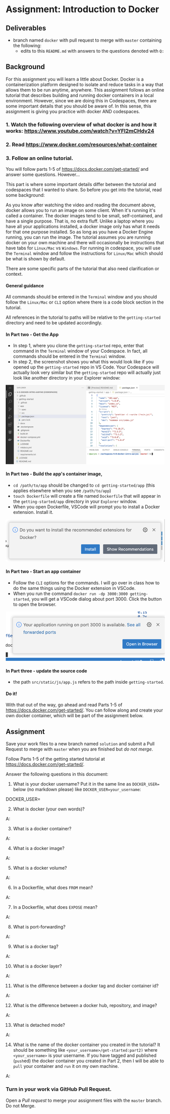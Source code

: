 # Assignment: Introduction to Docker

## Deliverables
- branch named `docker` with pull request to merge with `master` containing the following:
  - edits to this `README.md` with answers to the questions denoted with `Q:`

## Background

For this assignment you will learn a little about Docker. Docker is a containerization platform designed to isolate and reduce tasks in a way that allows them to be run anytime, anywhere. This assignment follows an online tutorial that describes building and running docker containers in a local environment. However, since we are doing this in Codespaces, there are some important details that you should be aware of. In this sense, this assignment is giving you practice with docker AND codespaces.

### 1. Watch the following overview of what docker is and how it works: https://www.youtube.com/watch?v=YFl2mCHdv24

### 2. Read https://www.docker.com/resources/what-container

### 3. Follow an online tutorial. 
You will follow parts 1-5 of https://docs.docker.com/get-started/ and answer some questions. However...

This part is where some important details differ between the tutorial and codespaces that I wanted to share. So before you get into the tutorial, read some background:

As you know after watching the video and reading the document above, docker allows you to run an image on some client. When it's running it's called a container. The docker images tend to be small, self-contained, and have a single purpose. That is, no extra fluff. Unlike a laptop where you have all your applications installed, a docker image only has what it needs for that one purpose installed. So as long as you have a Docker Engine running, you can run the image. The tutorial assumes you are running docker on your own machine and there will occasionally be instructions that have tabs for `Linux/Mac` vs `Windows`. For running in codespace, you will use the `Terminal` window and follow the instructions for `Linux/Mac` which should be what is shown by default.

There are some specific parts of the tutorial that also need clarification or context.

#### General guidance
All commands should be entered in the `Terminal` window and you should follow the `Linux/Mac` or `CLI` option where there is a code block section in the tutorial.

All references in the tutorial to paths will be relative to the `getting-started` directory and need to be updated accordingly. 

#### In Part two - Get the App
- In step 1, where you clone the `getting-started` repo, enter that command in the `Terminal` window of your Codespace. In fact, all commands should be entered in the `Terminal` window.
- In step 2, the screenshot shows you what this would look like if you opened up the `getting-started` repo in VS Code. Your Codespace will actually look very similar but the `getting-started` repo will actually just look like another directory in your Explorer window:

![./media/vscode-explorer-getting-started.png](./media/vscode-explorer-getting-started.png)

#### In Part two - Build the app's container image,
- `cd /path/to/app` should be changed to `cd getting-started/app` (this applies elsewhere when you see `/path/to/app`)
- `touch Dockerfile` will create a file named `Dockerfile` that will appear in the `getting-started/app` directory in your `Explorer` window. 
- When you open Dockerfile, VSCode will prompt you to install a Docker extension. Install it.

![./media/vscode-install-docker.png](./media/vscode-install-docker.png)

#### In Part two - Start an app container
- Follow the `CLI` options for the commands. I will go over in class how to do the same things using the Docker extension in VSCode. 
- When you run the command `docker run -dp 3000:3000 getting-started`, you will get a VSCode dialog about port 3000. Click the button to open the browser.

![./media/vscode-port-3000-open.png](./media/vscode-port-3000-open.png)

#### In Part three - update the source code
- the path `src/static/js/app.js` refers to the path inside `getting-started`.

#### Do it!
With that out of the way, go ahead and read Parts 1-5 of https://docs.docker.com/get-started/. You can follow along and create your own docker container, which will be part of the assignment below.

## Assignment
Save your work files to a new branch named `solution` and submit a Pull Request to merge with `master` when you are finished but _do not merge_. 

Follow Parts 1-5 of the getting started tutorial at https://docs.docker.com/get-started/.

Answer the following questions in this document:

1) What is your docker username? Put it in the same line as `DOCKER_USER=` below (no markdown please) like `DOCKER_USER=your_username`:

DOCKER_USER=

2) What is docker (your own words)?

A: 

3) What is a docker container?

A: 

4) What is a docker image?

A: 

5) What is a docker volume?

A: 

6) In a Dockerfile, what does `FROM` mean?

A: 

7) In a Dockerfile, what does `EXPOSE` mean?

A: 

8) What is port-forwarding?

A: 

9) What is a docker tag?

A: 

10) What is a docker layer?

A: 

11) What is the difference between a docker tag and docker container id?

A: 

12) What is the difference between a docker hub, repository, and image?

A: 

13) What is detached mode?

A:

14) What is the name of the docker container you created in the tutorial? It should be something like `<your_username>/get-started:part2)` where `<your_username>` is your username. If you have tagged and published (`push`ed) the docker container you created in Part 2, then I will be able to `pull` your container and `run` it on my own machine.

A: 

### Turn in your work via GitHub Pull Request. 

Open a *Pull request* to merge your assignment files with the `master` branch. Do not Merge.
